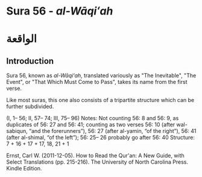 # Sura 56 - _al-Wāqiʻah_

# الواقعة

## Introduction

Sura 56, known as _al-Wāqiʻah_, translated variously as "The Inevitable", "The Event", or "That Which Must Come to Pass",  takes its name from the first verse.

Like most suras, this one also consists of a tripartite structure which can be further subdivided.

\(I, 1– 56; II, 57– 74; III, 75– 96\) Notes: Not counting 56: 8 and 56: 9, as duplicates of 56: 27 and 56: 41; counting as two verses 56: 10 \(after wal-sabiqun, “and the forerunners”\), 56: 27 \(after al-yamin, “of the right”\), 56: 41 \(after al-shimal, “of the left”\); 56: 25– 26 probably go after 56: 40 Structure: 7 + 16 + 17 + 17, 18, 21 + 1



Ernst, Carl W. \(2011-12-05\). How to Read the Qur'an: A New Guide, with Select Translations \(pp. 215-216\). The University of North Carolina Press. Kindle Edition. 

